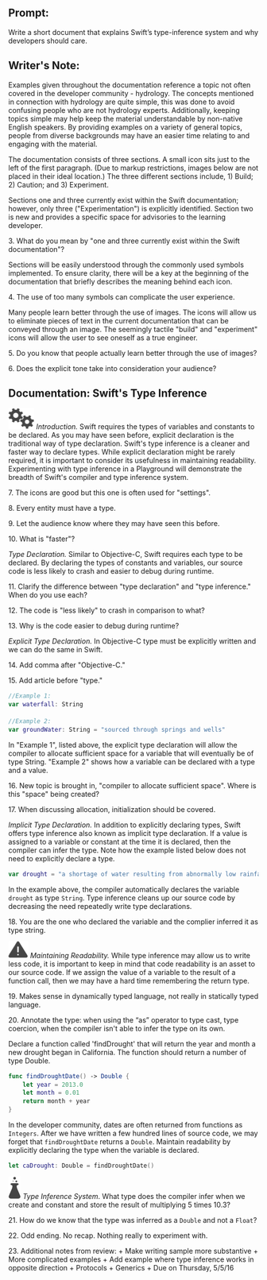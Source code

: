 ## Prompt:
 Write a short document that explains Swift’s type-inference system and why developers should care.

## Writer's Note:
 Examples given throughout the documentation reference a topic not often covered in the developer community - hydrology. The concepts mentioned in connection with hydrology are quite simple, this was done to avoid confusing people who are not hydrology experts. Additionally, keeping topics simple may help keep the material understandable by non-native English speakers. By providing examples on a variety of general topics, people from diverse backgrounds may have an easier time relating to and engaging with the material.

 The documentation consists of three sections. A small icon sits just to the left of the first paragraph. (Due to markup restrictions, images below are not placed in their ideal location.) The three different sections include, 1) Build; 2) Caution; and 3) Experiment.

 Sections one and three currently exist within the Swift documentation; however, only three ("Experimentation") is explicitly identified. Section two is new and provides a specific space for advisories to the learning developer.

  3\. What do you mean by "one and three currently exist within the Swift documentation"?

 Sections will be easily understood through the commonly used symbols implemented. To ensure clarity, there will be a key at the beginning of the documentation that briefly describes the meaning behind each icon.

  4\. The use of too many symbols can complicate the user experience.

 Many people learn better through the use of images. The icons will allow us to eliminate pieces of text in the current documentation that can be conveyed through an image. The seemingly tactile "build" and "experiment" icons will allow the user to see oneself as a true engineer.

  5\. Do you know that people actually learn better through the use of images?

  6\. Does the explicit tone take into consideration your audience?


## Documentation: Swift's Type Inference
 ![Build icon](./images/build_sm.png) *Introduction.* Swift requires the types of variables and constants to be declared. As you may have seen before, explicit declaration is the traditional way of type declaration. Swift's type inference is a cleaner and faster way to declare types. While explicit declaration might be rarely required, it is important to consider its usefulness in maintaining readability. Experimenting with type inference in a Playground will demonstrate the breadth of Swift's compiler and type inference system.

  7\. The icons are good but this one is often used for "settings".

  8\. Every entity must have a type.

  9\. Let the audience know where they may have seen this before.

  10\. What is "faster"?

 *Type Declaration.* Similar to Objective-C, Swift requires each type to be declared. By declaring the types of constants and variables, our source code is less likely to crash and easier to debug during runtime.

  11\. Clarify the difference between "type declaration" and "type inference." When do you use each?

  12\. The code is "less likely" to crash in comparison to what?

  13\. Why is the code easier to debug during runtime?

 *Explicit Type Declaration.* In Objective-C type must be explicitly written and we can do the same in Swift.

  14\. Add comma after "Objective-C."

  15\. Add article before "type."

  ```swift
 //Example 1:
 var waterfall: String

 //Example 2:
 var groundWater: String = "sourced through springs and wells"
 ```

 In "Example 1", listed above, the explicit type declaration will allow the compiler to allocate sufficient space for a variable that will eventually be of type String. "Example 2" shows how a variable can be declared with a type and a value.

  16\. New topic is brought in, "compiler to allocate sufficient space". Where is this "space" being created?

  17\. When discussing allocation, initialization should be covered.

 *Implicit Type Declaration.* In addition to explicitly declaring types, Swift offers type inference also known as implicit type declaration. If a value is assigned to a variable or constant at the time it is declared, then the compiler can infer the type. Note how the example listed below does not need to explicitly declare a type.

 ```swift
 var drought = "a shortage of water resulting from abnormally low rainfall"
 ```

 In the example above, the compiler automatically declares the variable `drought` as type `String`. Type inference cleans up our source code by decreasing the need repeatedly write type declarations.

  18\. You are the one who declared the variable and the complier inferred it as type string.

 ![Caution icon](./images/caution_sm.png)
 *Maintaining Readability.* While type inference may allow us to write less code, it is important to keep in mind that code readability is an asset to our source code. If we assign the value of a variable to the result of a function call, then we may have a hard time remembering the return type.

  19\. Makes sense in dynamically typed language, not really in statically typed language.

  20\. Annotate the type: when using the “as” operator to type cast, type coercion, when the compiler isn't able to infer the type on its own.

 Declare a function called 'findDrought' that will return the year and month a new drought began in California. The function should return a number of type Double.

 ```swift
 func findDroughtDate() -> Double {
     let year = 2013.0
     let month = 0.01
     return month + year
 }
 ```

 In the developer community, dates are often returned from functions as `Integers`. After we have written a few hundred lines of source code, we may forget that `findDroughtDate` returns a `Double`. Maintain readability by explicitly declaring the type when the variable is declared.

 ```swift
 let caDrought: Double = findDroughtDate()
 ```

 ![Experiment icon](./images/experiment_sm.png) *Type Inference System*. What type does the compiler infer when we create and constant and store the result of multiplying 5 times 10.3?

  21\. How do we know that the type was inferred as a `Double` and not a `Float`?

  22\. Odd ending. No recap. Nothing really to experiment with.

  23\. Additional notes from review:
    + Make writing sample more substantive
    + More complicated examples
    + Add example where type inference works in opposite direction
    + Protocols
    + Generics
    + Due on Thursday, 5/5/16
